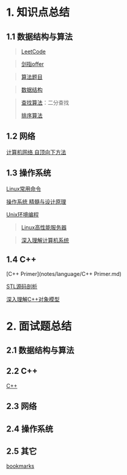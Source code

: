 # 1. 知识点总结

## 1.1 数据结构与算法

> [LeetCode](https://github.com/eagleeye05/LeetCode)

> [剑指offer](notes/data_structures_and_algorithms/剑指offer.md)

> [算法题目](notes/data_structures_and_algorithms/算法题目.md)

> [数据结构](notes/data_structures_and_algorithms/数据结构.md)

> [查找算法](notes/data_structures_and_algorithms/查找算法.md)：二分查找
>
> [排序算法](notes/data_structures_and_algorithms/排序算法.md)

## 1.2 网络

[计算机网络  自顶向下方法](notes/network/计算机网络.md)

## 1.3 操作系统

[Linux常用命令](notes/system/Linux常用命令.md)

[操作系统 精髓与设计原理](notes/system/操作系统.md)

[Unix环境编程](notes/system/Unix环境编程.md)

> [Linux高性能服务器](notes/system/Linux高性能服务器.md)

> [深入理解计算机系统](notes/system/深入理解计算机系统.md)

## 1.4 C++

[C++ Primer](notes/language/C++ Primer.md)

[STL源码剖析](notes/language/STL源码剖析.md)

[深入理解C++对象模型](notes/language/深入理解C++对象模型.md)

# 2. 面试题总结

## 2.1 数据结构与算法

## 2.2  C++

[C++ ](notes/interview/language/C++.md)

## 2.3 网络

## 2.4 操作系统

## 2.5 其它

[bookmarks](notes/interview/bookmarks.md)

  